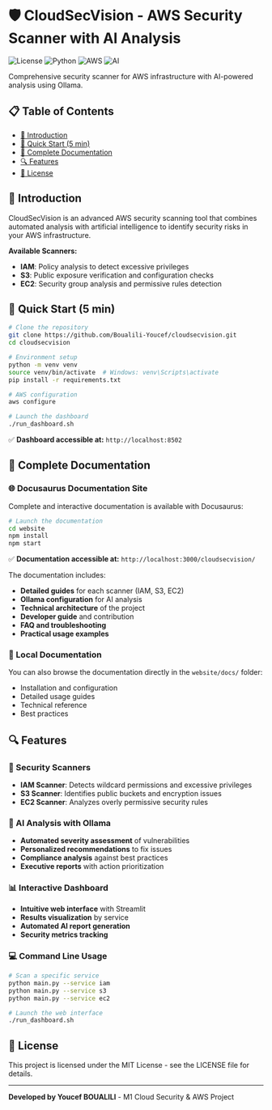 # 🛡️ CloudSecVision - AWS Security Scanner with AI Analysis

![License](https://img.shields.io/badge/license-MIT-blue.svg)
![Python](https://img.shields.io/badge/python-3.8+-blue.svg)
![AWS](https://img.shields.io/badge/AWS-Security-orange.svg)
![AI](https://img.shields.io/badge/AI-Ollama-green.svg)

Comprehensive security scanner for AWS infrastructure with AI-powered analysis using Ollama.

## 📋 Table of Contents

- [🎯 Introduction](#-introduction)
- [🚀 Quick Start (5 min)](#-quick-start-5-min)
- [📖 Complete Documentation](#-complete-documentation)
- [🔍 Features](#-features)
- [📜 License](#-license)

## 🎯 Introduction

CloudSecVision is an advanced AWS security scanning tool that combines automated analysis with artificial intelligence to identify security risks in your AWS infrastructure.

**Available Scanners:**
- **IAM**: Policy analysis to detect excessive privileges
- **S3**: Public exposure verification and configuration checks
- **EC2**: Security group analysis and permissive rules detection

## 🚀 Quick Start (5 min)

```bash
# Clone the repository
git clone https://github.com/Boualili-Youcef/cloudsecvision.git
cd cloudsecvision

# Environment setup
python -m venv venv
source venv/bin/activate  # Windows: venv\Scripts\activate
pip install -r requirements.txt

# AWS configuration
aws configure

# Launch the dashboard
./run_dashboard.sh
```

✅ **Dashboard accessible at:** `http://localhost:8502`

## 📖 Complete Documentation

### 🌐 Docusaurus Documentation Site

Complete and interactive documentation is available with Docusaurus:

```bash
# Launch the documentation
cd website
npm install
npm start
```

✅ **Documentation accessible at:** `http://localhost:3000/cloudsecvision/`

The documentation includes:
- **Detailed guides** for each scanner (IAM, S3, EC2)
- **Ollama configuration** for AI analysis
- **Technical architecture** of the project
- **Developer guide** and contribution
- **FAQ and troubleshooting**
- **Practical usage examples**

### 📁 Local Documentation

You can also browse the documentation directly in the `website/docs/` folder:
- Installation and configuration
- Detailed usage guides
- Technical reference
- Best practices

## 🔍 Features

### 🔐 Security Scanners
- **IAM Scanner**: Detects wildcard permissions and excessive privileges
- **S3 Scanner**: Identifies public buckets and encryption issues
- **EC2 Scanner**: Analyzes overly permissive security rules

### 🤖 AI Analysis with Ollama
- **Automated severity assessment** of vulnerabilities
- **Personalized recommendations** to fix issues
- **Compliance analysis** against best practices
- **Executive reports** with action prioritization

### 📊 Interactive Dashboard
- **Intuitive web interface** with Streamlit
- **Results visualization** by service
- **Automated AI report generation**
- **Security metrics tracking**

### 💻 Command Line Usage
```bash
# Scan a specific service
python main.py --service iam
python main.py --service s3  
python main.py --service ec2

# Launch the web interface
./run_dashboard.sh
```

## 📜 License

This project is licensed under the MIT License - see the LICENSE file for details.

---

**Developed by Youcef BOUALILI** - M1 Cloud Security & AWS Project

